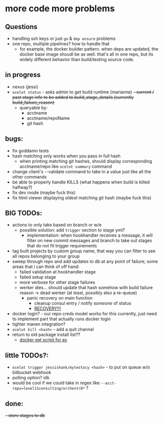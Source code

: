 # more code more problems

## Questions
- handling ssh keys or just  `go` & `dep ensure` problems 
- one repo, multiple pipelines? how to handle that 
    - for example, the docker builder pattern. when deps are updated, the docker base image shoudl be as well. that's all in one repo, but its widely different behavior than build/testing source code.

## in progress
- nexus (jessi)
- `ocelot status` - asks admin to get build runtime (marianne) 
    ~~- current / past stage info to be added to build_stage_details (currently build_failure_reason)~~
    - queryable by:
        - acctname 
        - acctname/repoName
        - git hash
    
## bugs: 
- fix goddamn tests
- hash matching only works when you pass in full hash
    - when printing matching git hashes, should display corresponding acctname/repo like `ocelot summary` command
- change client's --validate command to take in a value just like all the other commands
- be able to properly handle KILLS (what happens when build is killed halfway?)
- fix dev mode (maybe fuck this)
- fix html viewer displaying *oldest* matching git hash (maybe fuck this)     

## BIG TODOs:
- actions to only take based on branch or w/e 
    - possible solution: add `trigger` section to stage yml?
        - implementation: when hookhandler receives a message, it will filter on new commit messages and branch to take out stages that do not fit trigger requirements
- tag built projects by custom group name, that way you can filter to see all repos belonging to your group
- sweep through repo and add updates to db at any point of failure; some areas that i can think of off hand:
    - failed validation at hookhandler stage 
    - failed setup stage
    - more verbose for other stage failures
    - werker dies... should update that hash somehow with build failure reason -> dead werker (at least, possibly also a re-queue)
         - panic recovery on main function 
            - cleanup consul entry / notify _someone_ of status 
            - [RECOVERY!!!](https://blog.golang.org/defer-panic-and-recover)
- docker login? - our repo creds model works for this currently, just need to implement part that actually runs docker login
- tighter maven integration?
- `ocelot kill <hash>` - add a quit channel 
- return to old package install list??
    - [docker get script for ex](https://get.docker.com/)    
    
## little TODOs?:  
- `ocelot trigger jessishank/mytestocy <hash>` - to put on queue w/o bitbucket webhook
- polling option? idk
- would be cool if we could take in regex like `--acct-repo=level11consulting/orchestr8*` ?  

## done: 
~~- store stages to db~~